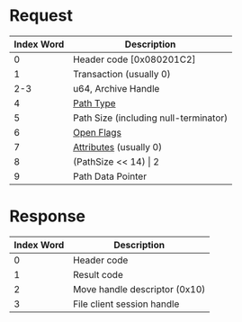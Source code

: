 # Request

| Index Word | Description                                                         |
|------------|---------------------------------------------------------------------|
| 0          | Header code \[0x080201C2\]                                          |
| 1          | Transaction (usually 0)                                             |
| 2-3        | u64, Archive Handle                                                 |
| 4          | [Path Type](Filesystem_services#PathType "wikilink")                |
| 5          | Path Size (including null-terminator)                               |
| 6          | [Open Flags](Filesystem_services#OpenFlags "wikilink")              |
| 7          | [Attributes](Filesystem_services#Attributes "wikilink") (usually 0) |
| 8          | (PathSize \<\< 14) \| 2                                             |
| 9          | Path Data Pointer                                                   |

# Response

| Index Word | Description                   |
|------------|-------------------------------|
| 0          | Header code                   |
| 1          | Result code                   |
| 2          | Move handle descriptor (0x10) |
| 3          | File client session handle    |
